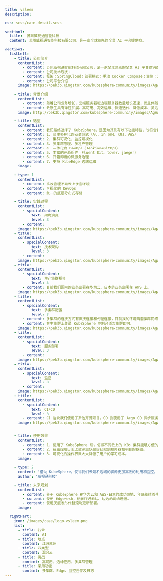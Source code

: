 ```yaml
---
title: vsleem
description:

css: scss/case-detail.scss

section1:
  title:  苏州威视通智能科技
  content: 苏州威视通智能科技有限公司，是一家全球领先的全景 AI 平台提供商。

section2:
  listLeft:
    - title: 公司简介
      contentList:
        - content: 苏州威视通智能科技有限公司，是一家全球领先的全景 AI 平台提供商，结合极致高效的数字孪生技术，实现房建公建、地产物业、城市更新、应急管理、石油化工、家装、零售等多元行业数字化赋能。
        - content: 公司技术现状：
        - content: 框架：SpringCloud；部署模式：手动 Docker Compose；监控：无；告警：无；日志查看：手动 Docker logs；服务运维：纯手动。
        - content: 公司平台介绍
      image: https://pek3b.qingstor.com/kubesphere-community/images/AgAABW2pSBAKFkrAmz1IY4P8iaRls-9u.png

    - title: 背景介绍
      contentList:
        - content: 随着公司业务增长，云端服务器和边端服务器数量增长迅速，而且伴随着海外业务的落地海外服务器也迅速增长，如果使用现在的技术去做运维，肯定是不可取的。
        - content: 云原生具有弹性扩展、高可用、高效运维、快速迭代、降低成本、灵活部署、简化架构设计、提高可移植性等优点。所以，我们打算拥抱云原生。
      image: http://pek3b.qingstor.com/kubesphere-community/images/AgAABW2pSBBP-pUuyWFHMrNF5Ui-dK0Z.png

    - title: 选型
      contentList:
        - content: 我们最终选择了 KubeSphere，是因为其具有以下功能特性，较符合我们的需求：
        - content: 1. 简单多样化的安装方式（All in one、K8s、AWS）
        - content: 2. 集群可视化、监控可视化
        - content: 3. 多集群管理、多租户管理
        - content: 4. 一体化的 DevOps（Jenkins+GitOps）
        - content: 5. 丰富的开源组件（Fluent Bit、tower、jaeger）
        - content: 6. 开箱即用的微服务治理
        - content: 7. 支持 KubeEdge 边端运维
      image: 

    - type: 1
      contentList:
        - content: 高效管理不同云上多套环境
        - content: 可视化的 DevOps
        - content: 统一的底层分布式存储

    - title: 实践过程
      contentList:
        - specialContent:
            text: 架构演变
            level: 3
        - content: 
      image: https://pek3b.qingstor.com/kubesphere-community/images/AgAABW2pSBDEYps4W4dJS5Q-eY5DaWVr.png
    - title:
      contentList:
        - specialContent:
            text: 技术架构
            level: 3
        - content: 
      image: https://pek3b.qingstor.com/kubesphere-community/images/AgAABW2pSBBAg35JOSNDfYwieQVBItAz.png
    - title:
      contentList:
        - specialContent:
            text: 生产集群规模
            level: 3
        - content: 目前我们国内的业务部署在华为云、日本的业务部署在 AWS 上。
      image: https://pek3b.qingstor.com/kubesphere-community/images/AgAABW2pSBCXC2s37eBOYo0FF1ExebDG.png
    - title:
      contentList:
        - specialContent:
            text: 多集群配置
            level: 3
        - content: 多集群的连接方式有直接连接和代理连接，目前我的环境两套集群网络不互通所以采用了代理连接的方式。
        - content: 在主集群上登录 KubeSphere 控制台添加集群即可。
      image: https://pek3b.qingstor.com/kubesphere-community/images/AgAABW2pSBCd1ZUSTNZFD7H3GSzLVGgA.png
    - title:
      contentList:
        - specialContent:
            text: 服务部署
            level: 3
        - content: 
      image: https://pek3b.qingstor.com/kubesphere-community/images/AgAABW2pSBC9JDBHk_dI3I80fn5XKsHW.png
    - title:
      contentList:
        - specialContent:
            text: 监控
            level: 3
        - content: 
      image: https://pek3b.qingstor.com/kubesphere-community/images/AgAABW2pSBDwT8OB92xA6ogawNYMhYm5.png
    - title:
      contentList:
        - specialContent:
            text: CI/CD
            level: 3
        - content: CI 这块我们使用了其他开源项目，CD 则使用了 Argo CD 同步服务。
      image: https://pek3b.qingstor.com/kubesphere-community/images/AgAABW2pSBAqNPUa-uNMTqP0YhBB14vs.png


    - title: 使用效果
      contentList:
        - content: 1. 使用了 KubeSphere 后，使得不同云上的 K8s 集群能够方便的统一管理，对于云端服务和边端服务能够有效的统一运维。
        - content: 2. 在监控和日志上能够更快捷的获取到服务器和项目的数据。
        - content: 3. 可视化的操作界面大大降低了用户的学习成本。
      image: 
    
    - type: 2
      content: '借助 KubeSphere，使得我们云端和边端的资源更加高效的利用和监控。'
      author: '威视通科技'

    - title: 未来规划
      contentList:
        - content: 鉴于 KubeSphere 在华为云和 AWS-日本的成功落地，年底继续着手在 AWS-新加坡的部署。
        - content: 使用 EdgeMesh，彻底打通云边、边边的网络通信。
        - content: 使用灰度发布代替滚动更新部署。
      image: 

  rightPart:
    icon: /images/case/logo-vsleem.png
    list:
      - title: 行业
        content: AI
      - title: 地点
        content: 江苏苏州
      - title: 云类型
        content: 混合云
      - title: 挑战
        content: 高可用、边缘应用、多集群管理
      - title: 采用功能
        content: 多集群、Edge、监控告警及日志
---
```

